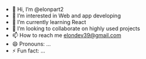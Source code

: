 - 👋 Hi, I’m @elonpart2
- 👀 I’m interested in Web and app developing
- 🌱 I’m currently learning React
- 💞️ I’m looking to collaborate on highly used projects
- 📫 How to reach me elondev39@gmail.com
- 😄 Pronouns: ...
- ⚡ Fun fact: ...

<!---
elonpart2/elonpart2 is a ✨ special ✨ repository because its `README.md` (this file) appears on your GitHub profile.
You can click the Preview link to take a look at your changes.
--->
